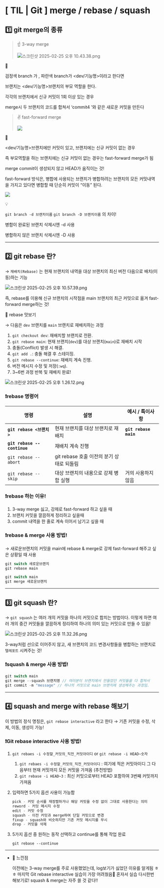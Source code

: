 # [ TIL | Git ] merge / rebase / squash

## 1️⃣ git merge의 종류

> ☝️ 3-way merge
> 
> 
> ![스크린샷 2025-02-25 오후 10.43.38.png](../조연경/assets/Git_merge-rebase-squash/image01.png)
> 

<aside>
📌

검정색 branch 가 <dev>, 파란색 branch가 <dev/기능명>이라고 한다면

<dev>브랜치는 <dev/기능명>브랜치의 부모 역할을 한다. 

각각의 브랜치에서 신규 커밋이 1회 이상 있는 경우

merge시 두 브랜치의 코드를 합쳐서 ‘commit4 ’와 같은 새로운 커밋을 만든다

</aside>

> ✌️ fast-forward merge
> 
> 
> ![](../조연경/assets/Git_merge-rebase-squash/image02.png)
> 

<aside>
📌

<dev/기능명>브랜치에만 커밋이 있고, <dev>브랜치에는 신규 커밋이 없는 경우

즉 부모역할을 하는 브랜치에는 신규 커밋이 없는 경우는 fast-forward merge가 됨

merge commit이 생성되지 않고 HEAD가 움직이는 것!

fast-forward 방식은, 병합에 사용되는 브랜치가 병합하려는 브랜치의 모든 커밋내역을 가지고 있다면 병합할 때 단순히 커밋이 “이동” 된다.

![](../조연경/assets/Git_merge-rebase-squash/image03.png)

</aside>

<aside>
💡

`git branch -d 브랜치이름`  `git branch -D 브랜치이름`  의 차이!

병합이 완료된 브랜치 삭제시엔 -d 사용

병합하지 않은 브랜치 삭제시엔 -D 사용

</aside>

---

## 2️⃣ git rebase 란?

→ `재배치(Rebase)` 는 현재 브랜치의 내역을 대상 브랜치의 최신 버전 다음으로 배치(이동)하는 기능

![스크린샷 2025-02-25 오후 10.57.39.png](../조연경/assets/Git_merge-rebase-squash/image04.png)

즉, rebase를 이용해 신규 브랜치의 시작점을 main 브랜치의 최근 커밋으로 옮겨 fast-forward merge하는 것!

<aside>

 🧐 rebase 맛보기

→ 다음은 `dev` 브랜치를 `main` 브랜치로 재배치하는 과정

1. `git checkout dev`: 재배치할 브랜치로 전환.
2. `git rebase main`: 현재 브랜치(`dev`)를 대상 브랜치(`main`)로 재배치 시작
3. 충돌(Conflict) 발생 시 해결.
4. `git add .`: 충돌 해결 후 스테이징.
5. `git rebase --continue`: 재배치 계속 진행.
6. 버전 메시지 수정 및 저장(`:wq`).
7. 3~6번 과정 반복 및 재배치 완료!

![스크린샷 2025-02-25 오후 1.26.12.png](../조연경/assets/Git_merge-rebase-squash/image05.png)

</aside>

### ❗rebase 명령어

| 명령 | 설명 | 예시 / 특이사항 |
| --- | --- | --- |
| **`git rebase <브랜치>`** | 현재 브랜치를 대상 브랜치로 재배치 | **`git rebase main`** |
| **`git rebase --continue`** | 재배치 계속 진행 |  |
| `git rebase --abort` | git rebase 호출 이전의 분기 상태로 되돌림 |  |
| `git rebase --skip` | 대상 브랜치의 내용으로 강제 병함 실행 | 거의 사용하지 않음 |

### ❗rebase 하는 이유!

1. 3-way merge 싫고, 강제로 fast-forward 하고 싶을 때 
2. 브랜치 커밋을 깔끔하게 정리하고 싶을때
3. commit 내역을 한 줄로 계속 이어서 남기고 싶을 때

### ❗rebase & merge 사용 방법!

→ 새로운브랜치의 커밋을 main에 rebase & merge로 강제 fast-forward 해주고 싶은 상황일 때 사용

```jsx
git switch 새로운브랜치
git rebase main

git switch main
git merge 새로운브랜치
```

---

## 3️⃣ git squash 란?

→ `git squash` 는 여러 개의 커밋을 하나의 커밋으로 합치는 방법이다.
이렇게 하면 여러 개의 중간 커밋들을 깔끔하게 정리하여 하나의 의미 있는 커밋으로 만들 수 있음!

![스크린샷 2025-02-25 오후 11.32.26.png](../조연경/assets/Git_merge-rebase-squash/image06.png)

3-way처럼 선으로 이어주지 않고, 새 브랜치의 코드 변경사항들을 병합하는 브랜치로 `텔레포트` 시켜주는 것!

### ❗squash & merge 사용 방법!

```jsx
git switch main
git merge --squash 브랜치명 // 여러분이 브랜치에서 만들었던 커밋들을 다 합쳐서
git commit -m "message" // 하나의 커밋으로 main 브랜치에 생성해주는 과정임.
```

---

## 4️⃣ squash and merge with rebase 해보기

이 방법의 정식 명칭은, `git rebase interactive` 라고 한다 → 기존 커밋을 수정, 삭제, 이동, 생성이 가능!

### ❗Git rebase interactive 사용 방법!

1. `git rebaes -i 수정할_커밋의_직전_커밋아이디` or `git rebase -i HEAD~숫자`
    1. `git rebaes -i 수정할_커밋의_직전_커밋아이디` : 여기에 적은 커밋아이디 그 다음부터 현재 커밋까지 모든 커밋을 가져옴 (추천방법)
    2. `git rebase -i HEAD~3` : 최신 커밋으로부터 HEAD 포함하여 3번째 커밋까지 가져옴
2. 입력하면 5가지 옵션 사용이 가능함
    
    ```jsx
    pick - 커밋 순서를 재정렬하거나 해당 커밋을 수정 없이 그대로 사용한다는 의미
    reword - 커밋 메시지 수정
    edit - 커밋 수정
    squash - 이전 커밋과 merge하여 단일 커밋으로 변경
    fixup - squash와 비슷하지만 기존 커밋 메시지를 무시
    drop - 커밋을 삭제
    ```
    
3. 5가지 옵션 중 원하는 동작 선택하고 continue를 통해 작업 완료
    
    `git rebase --continue`
    

---

- 💭 느낀점
    
    이전에는 3-way merge를 주로 사용했었는데, log보기가 싫었던 이유를 알게됨 ㅎㅎ
    마지막 Git rebase interactive 실습이 가장 어려웠음🥲 혼자서 실습 다시한번 해보기로!
    squash & merge는 자주 쓸 것 같다!!